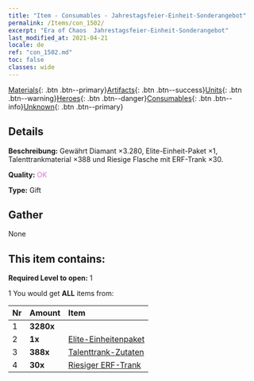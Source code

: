 ```yaml
---
title: "Item - Consumables - Jahrestagsfeier-Einheit-Sonderangebot"
permalink: /Items/con_1502/
excerpt: "Era of Chaos  Jahrestagsfeier-Einheit-Sonderangebot"
last_modified_at: 2021-04-21
locale: de
ref: "con_1502.md"
toc: false
classes: wide
---
```

 [Materials](/de/Items/){: .btn .btn--primary}[Artifacts](/de/Items/Artifacts/){: .btn .btn--success}[Units](/de/Items/Units/){: .btn .btn--warning}[Heroes](/de/Items/Heroes/){: .btn .btn--danger}[Consumables](/de/Items/Consumables/){: .btn .btn--info}[Unknown](/de/Items/Unknown/){: .btn .btn--primary}

## Details
 **Beschreibung:** Gewährt Diamant ×3.280, Elite-Einheit-Paket ×1, Talenttrankmaterial ×388 und Riesige Flasche mit ERF-Trank ×30.

 **Quality:** <span style="color: #DA70D6">OK</span>

 **Type:** Gift

## Gather

  None

## This item contains:

 **Required Level to open:** 1

 1 You would get **ALL** items  from:

  | Nr | Amount |     Item    |
  |:---|:-------|:------------|
  | 1 |  **3280x** | <i class="fas fa-gem"/> |  | 
  | 2 |  **1x** | [Elite-Einheitenpaket](/de/Items/con_1357/) |  | 
  | 3 |  **388x** | [Talenttrank-Zutaten](/de/Items/con_1120/) |  | 
  | 4 |  **30x** | [Riesiger ERF-Trank](/de/Items/con_703/) |  | 
